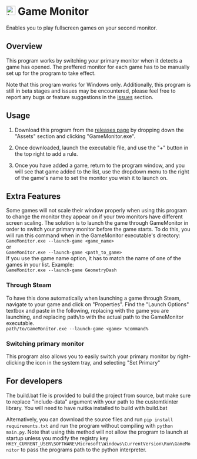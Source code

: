 # <img src="icon.ico" alt="icon" width="25"> Game Monitor 

Enables you to play fullscreen games on your second monitor.

## Overview
This program works by switching your primary monitor when it detects a game has opened. The preffered monitor for each game has to be manually set up for the program to take effect. 

Note that this program works for Windows only. Additionally, this program is still in beta stages and issues may be encountered, please feel free to report any bugs or feature suggestions in the [issues](https://www.github.com/supercam19/GameMonitor/issues) section.

## Usage
1. Download this program from the [releases page](https://www.github.com/supercam19/GameMonitor/releases/latest) by dropping down the "Assets" section and clicking "GameMonitor.exe".

2. Once downloaded, launch the executable file, and use the "+" button in the top right to add a rule.

3. Once you have added a game, return to the program window, and you will see that game added to the list, use the dropdown menu to the right of the game's name to set the monitor you wish it to launch on.

## Extra Features
Some games will not scale their window properly when using this program to change the monitor they appear on if your two monitors have different screen scaling. The solution is to launch the game through GameMonitor in order to switch your primary monitor before the game starts. To do this, you will run this command when in the GameMonitor executable's directory:<br>
`GameMonitor.exe --launch-game <game_name>`<br>
or<br>
`GameMonitor.exe --launch-game <path_to_game>` <br>
If you use the game name option, it has to match the name of one of the games in your list. Example: <br>
`GameMonitor.exe --launch-game GeometryDash`

### Through Steam
To have this done automatically when launching a game through Steam, navigate to your game and click on "Properties". Find the "Launch Options" textbox and paste in the following, replacing <game> with the game you are launching, and replacing path/to with the actual path to the GameMonitor executable.<br>
`path/to/GameMonitor.exe --launch-game <game> %command%`

### Switching primary monitor
This program also allows you to easily switch your primary monitor by right-clicking the icon in the system tray, and selecting "Set Primary"

## For developers
The build.bat file is provided to build the project from source, but make sure to replace "include-data" argument with your path to the customtkinter library. You will need to have nuitka installed to build with build.bat

Alternatively, you can download the source files and run `pip install requirements.txt` and run the program without compiling with `python main.py`. Note that using this method will not allow the program to launch at startup unless you modify the registry key `HKEY_CURRENT_USER\SOFTWARE\Microsoft\Windows\CurrentVersion\Run\GameMonitor` to pass the programs path to the python interpreter.
